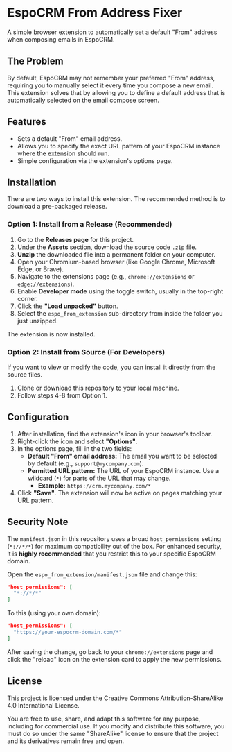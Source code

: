 # EspoCRM From Address Fixer

A simple browser extension to automatically set a default "From" address when composing emails in EspoCRM.

## The Problem

By default, EspoCRM may not remember your preferred "From" address, requiring you to manually select it every time you compose a new email. This extension solves that by allowing you to define a default address that is automatically selected on the email compose screen.

## Features

*   Sets a default "From" email address.
*   Allows you to specify the exact URL pattern of your EspoCRM instance where the extension should run.
*   Simple configuration via the extension's options page.

## Installation

There are two ways to install this extension. The recommended method is to download a pre-packaged release.

### Option 1: Install from a Release (Recommended)

1.  Go to the **Releases page** for this project.
2.  Under the **Assets** section, download the source code `.zip` file.
3.  **Unzip** the downloaded file into a permanent folder on your computer.
4.  Open your Chromium-based browser (like Google Chrome, Microsoft Edge, or Brave).
5.  Navigate to the extensions page (e.g., `chrome://extensions` or `edge://extensions`).
6.  Enable **Developer mode** using the toggle switch, usually in the top-right corner.
7.  Click the **"Load unpacked"** button.
8.  Select the `espo_from_extension` sub-directory from inside the folder you just unzipped.

The extension is now installed.

### Option 2: Install from Source (For Developers)

If you want to view or modify the code, you can install it directly from the source files.

1.  Clone or download this repository to your local machine.
2.  Follow steps 4-8 from Option 1.

## Configuration

1.  After installation, find the extension's icon in your browser's toolbar.
2.  Right-click the icon and select **"Options"**.
3.  In the options page, fill in the two fields:
    *   **Default "From" email address:** The email you want to be selected by default (e.g., `support@mycompany.com`).
    *   **Permitted URL pattern:** The URL of your EspoCRM instance. Use a wildcard (`*`) for parts of the URL that may change.
        *   **Example:** `https://crm.mycompany.com/*`
4.  Click **"Save"**. The extension will now be active on pages matching your URL pattern.

## Security Note

The `manifest.json` in this repository uses a broad `host_permissions` setting (`*://*/*`) for maximum compatibility out of the box. For enhanced security, it is **highly recommended** that you restrict this to your specific EspoCRM domain.

Open the `espo_from_extension/manifest.json` file and change this:

```json
"host_permissions": [
  "*://*/*"
]
```

To this (using your own domain):

```json
"host_permissions": [
  "https://your-espocrm-domain.com/*"
]
```

After saving the change, go back to your `chrome://extensions` page and click the "reload" icon on the extension card to apply the new permissions.

## License

This project is licensed under the Creative Commons Attribution-ShareAlike 4.0 International License.

You are free to use, share, and adapt this software for any purpose, including for commercial use. If you modify and distribute this software, you must do so under the same "ShareAlike" license to ensure that the project and its derivatives remain free and open.
